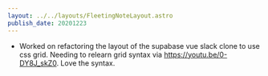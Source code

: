 ```yaml
---
layout: ../../layouts/FleetingNoteLayout.astro
publish_date: 20201223
---
```


- Worked on refactoring the layout of the supabase vue slack clone to use css grid. Needing to relearn grid syntax via https://youtu.be/0-DY8J_skZ0. Love the syntax.
